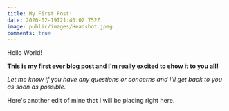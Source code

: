 ```yaml
---
title: My First Post!
date: 2020-02-19T21:40:02.752Z
image: public/images/Headshot.jpeg
comments: true
---
```

Hello World! <normal>

**This is my first ever blog post and I'm really excited to show it to you all! <bold>**

*Let me know if you have any questions or concerns and I'll get back to you as soon as possible. <italics>*

Here's another edit of mine that I will be placing right here.
